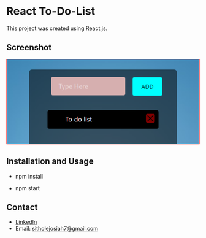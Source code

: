 # React To-Do-List

 This project was created using React.js.
 
  ## Screenshot 
  
   ![To Do App](https://github.com/Josiah-Sithole/To-Do-List/blob/main/images/todo.PNG)
   
  ## Installation and Usage
  
   * npm install
   
   * npm start
 
  ## Contact

  * [LinkedIn](https://www.linkedin.com/in/josiah-sithole-40480b222/)
  * Email: sitholejosiah7@gmail.com
 

